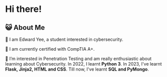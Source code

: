 # Hi there!
## 😺 About Me

👋 I am Edward Yee, a student interested in cybersecurity.

📜 I am currently certified with CompTIA A+.

🧩 I’m interested in Penetration Testing and am really enthusiastic about learning about Cybersecurity. In 2022, I learnt **Python 3**. In 2023, I've learnt **Flask, Jinja2, HTML and CSS**. Till now, I've learnt **SQL and PyMongo**.
